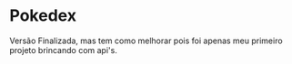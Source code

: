 # Pokedex
Versão Finalizada, mas tem como melhorar pois foi apenas meu primeiro projeto brincando com api's.
